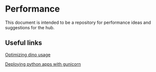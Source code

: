 # Performance

This document is intended to be a repository for performance ideas and suggestions for the hub.

## Useful links

[Optimizing dino usage](https://devcenter.heroku.com/articles/optimizing-dyno-usage)

[Deploying python apps with gunicorn](https://devcenter.heroku.com/articles/python-gunicorn)

